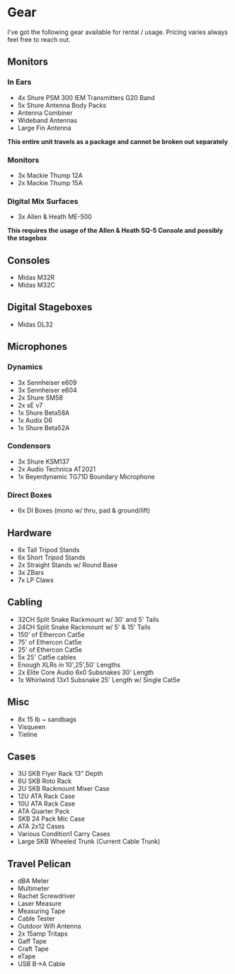 # Gear

I've got the following gear available for rental / usage.  Pricing varies always feel free to reach out.

## Monitors

### In Ears

 - 4x Shure PSM 300 IEM Transmitters G20 Band
 - 5x Shure Antenna Body Packs
 - Antenna Combiner
 - Wideband Antennas
 - Large Fin Antenna

__This entire unit travels as a package and cannot be broken out separately__

### Monitors

 - 3x Mackie Thump 12A
 - 2x Mackie Thump 15A

### Digital Mix Surfaces

 - 3x Allen & Heath ME-500

__This requires the usage of the Allen & Heath SQ-5 Console and possibly the stagebox__

## Consoles

 - Midas M32R 
 - Midas M32C
 
## Digital Stageboxes

 - Midas DL32

## Microphones

### Dynamics

 - 3x Sennheiser e609
 - 3x Sennheiser e604
 - 2x Shure SM58
 - 2x sE v7
 - 1x Shure Beta58A
 - 1x Audix D6
 - 1x Shure Beta52A

### Condensors

 - 3x Shure KSM137
 - 2x Audio Technica AT2021
 - 1x Beyerdynamic TG71D Boundary Microphone

### Direct Boxes
 - 6x DI Boxes (mono w/ thru, pad & ground/lift)

## Hardware

 - 6x Tall Tripod Stands
 - 6x Short Tripod Stands
 - 2x Straight Stands w/ Round Base
 - 3x ZBars
 - 7x LP Claws

## Cabling

 - 32CH Split Snake Rackmount w/ 30' and 5' Tails
 - 24CH Split Snake Rackmount w/ 5' & 15' Tails
 - 150' of Ethercon Cat5e
 - 75' of Ethercon Cat5e
 - 25' of Ethercon Cat5e
 - 5x 25' Cat5e cables
 - Enough XLRs in 10',25',50' Lengths
 - 2x Elite Core Audio 6x0 Subsnakes 30' Length
 - 1x Whirlwind 13x1 Subsnake 25' Length w/ Single Cat5e

## Misc

 - 8x 15 lb ~ sandbags
 - Visqueen
 - Tieline

## Cases

 - 3U SKB Flyer Rack 13" Depth
 - 6U SKB Roto Rack
 - 2U SKB Rackmount Mixer Case
 - 12U ATA Rack Case
 - 10U ATA Rack Case
 - ATA Quarter Pack
 - SKB 24 Pack Mic Case
 - ATA 2x12 Cases
 - Various Condition1 Carry Cases
 - Large SKB Wheeled Trunk (Current Cable Trunk)

## Travel Pelican 

 - dBA Meter
 - Multimeter
 - Rachet Screwdriver
 - Laser Measure
 - Measuring Tape
 - Cable Tester
 - Outdoor Wifi Antenna
 - 2x 15amp Tritaps
 - Gaff Tape
 - Craft Tape
 - eTape
 - USB B->A Cable

